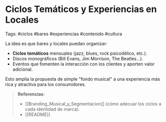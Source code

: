 # Ciclos Temáticos y Experiencias en Locales
Tags: #ciclos #bares #experiencias #contenido #cultura

La idea es que bares y locales puedan organizar:
- **Ciclos temáticos** mensuales (jazz, blues, rock psicodélico, etc.).
- Discos monográficos (Bill Evans, Jim Morrison, The Beatles...).
- Eventos que fomenten la interacción con los clientes y aporten valor adicional.

Esto amplía la propuesta de simple "fondo musical" a una experiencia más rica y atractiva para los consumidores.

> **Referencias**:
> - [[Branding_Musical_y_Segmentacion]] (cómo adecuar los ciclos a cada identidad de marca).
> - [[README]]
